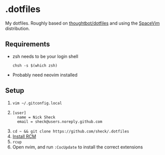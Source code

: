 # .dotfiles

My dotfiles. Roughly based on [thoughtbot/dotfiles](https://github.com/thoughtbot/dotfiles) and using the [SpaceVim](https://github.com/SpaceVim/SpaceVim) distribution.

## Requirements

- zsh needs to be your login shell
   
   `chsh -s $(which zsh)`

- Probably need neovim installed

## Setup

1. `vim ~/.gitconfig.local`
2. ```
   [user]
     name = Nick Sheck
     email = sheck@users.noreply.github.com
   ```
3. `cd ~ && git clone https://github.com/sheck/.dotfiles`
4. [Install RCM](https://github.com/thoughtbot/rcm)
5. `rcup`
6. Open nvim, and run `:CocUpdate` to install the correct extensions
